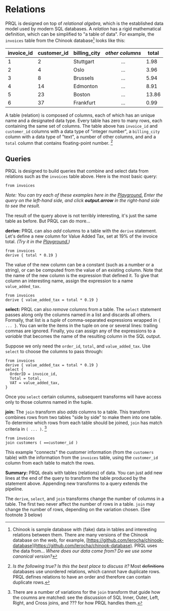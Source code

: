 # Relations

PRQL is designed on top of _relational algebra_, which is the established data
model used by modern SQL databases.
A _relation_ has a rigid mathematical definition,
which can be simplified to "a table of data".
For example, the `invoices` table from the Chinook database[^1] looks like this:

| invoice_id | customer_id | billing_city | _other columns_ | total |
| ---------- | ------------ | ------------ | :-----------: | ----- |
| 1        |  2 | Stuttgart | ...  | 1.98 |
| 2        |  4 | Oslo      | ...        | 3.96 |
| 3        |  8 | Brussels  | ...        | 5.94 |
| 4        | 14 | Edmonton  | ...         | 8.91 |
| 5        | 23 | Boston    | ...         | 13.86 |
| 6        | 37 | Frankfurt | ...         | 0.99 |

A table (relation) is composed of columns, each of which has an unique name and a designated data type.
Every table has zero to many rows, each containing the same set of columns.
The table above has `invoice_id` and `customer_id` columns with a data type of "integer number",
a `billing_city` column with a data type of "text",
a number of other columns, and
and a `total` column that contains floating-point number. [^2]

## Queries

PRQL is designed to build queries that combine and select data from relations such as the `invoices` table above. Here is the most basic query:

```
from invoices
```

_Note: You can try each of these examples here in the [Playground.](https://prql-lang.org/playground/)
Enter the query on the left-hand side,
and click **output.arrow** in the right-hand side to see the result._

The result of the query above is not terribly interesting, it's just the same table as before.
But PRQL can do more...

**derive:** PRQL can also _add_ columns to a table with the `derive` statement.
Let's define a new column for Value Added Tax, set at 19% of the invoice total.
_(Try it in the [Playground.](https://prql-lang.org/playground/))_

```
from invoices
derive { total * 0.19 }
```

<!-- todo: make sure that the new column is unnamed -->

The value of the new column can be a constant (such as a number or a string),
or can be computed from the value of an existing column.
Note that the name of the new column is the expression that defined it.
To give that column an interesting name,
assign the expression to a name `value_added_tax`.

```
from invoices
derive { value_added_tax = total * 0.19 }
```

**select:** PRQL can also _remove_ columns from a table.
The `select` statement passes along only the columns named in a list
and discards all others.
Formally, that list is a _tuple_ of comma-separated expressions wrapped in `{ ... }`.
You can write the items in the tuple on one or several lines:
trailing commas are ignored.
Finally, you can assign any of the expressions to a _variable_
that becomes the name of the resulting column in the SQL output.

Suppose we only need the `order_id`, `total`, and `value_added_tax`.
Use `select` to choose the columns to pass through:

```
from invoices
derive { value_added_tax = total * 0.19 }
select {
  OrderID = invoice_id,
  Total = total,
  VAT = value_added_tax,
}
```

Once you `select` certain columns, subsequent transforms will have access only to those columns named in the tuple.

**join:** The `join` transform also _adds_ columns to a table.
This transform combines rows from two tables "side by side" to make them into one table.
To determine which rows from each table should be joined, `join` has match criteria in `( ... )`. [^3]

```
from invoices
join customers ( ==customer_id )
```

This example "connects" the customer information (from the `customers` table) with the information from the `invoices` table, using the `customer_id` column from each table to match the rows.

**Summary:** PRQL deals with tables (relations) of data.
You can just add new lines at the end of the query
to transform the table produced by the statement above.
Appending new transforms to a query extends the pipeline.

The `derive`, `select`, and `join` transforms change the number of columns in a table.
The first two never affect the number of rows in a table.
`join` may change the number of rows, depending on the variation chosen. (See footnote 3 below)

[^1]: Chinook is sample database with (fake) data in tables and interesting relations between them. There are many versions of the Chinook database on the web, for example, [https://github.com/lerocha/chinook-database](https://github.com/lerocha/chinook-database). PRQL uses the data from... _Where does our data come from? Do we use some canonical version?_

[^2]: _Is the following true? Is this the best place to discuss it?_ Most ~~definitions~~ databases use unordered relations, which cannot have duplicate rows. PRQL defines relations to have an order and therefore can contain duplicate rows.

[^3]: There are a number of variations for the `join` transform that guide how the coumns are matched: see the discussion of SQL Inner, Outer, Left, Right, and Cross joins, and ??? for how PRQL handles them.
